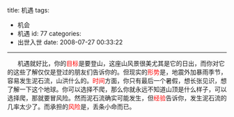 title: 机遇
tags:
  - 机会
  - 机遇
id: 77
categories:
  - 出世入世
date: 2008-07-27 00:33:22
---

      机遇就好比，你的<span style="color: #ff0000">目标</span>是要登山，这座山风景很美尤其是它的日出，而你对它的这些了解仅仅是登过的朋友们告诉你的。<!--more-->但现实的<span style="color: #ff0000">形势</span>是，地震外加暴雨季节，容易发生泥石流，山洪什么的。<span style="color: #ff0000">时间</span>方面，你只有最后一个暑假，想长张见识，想了解一下这个地球。你可以选择不爬，那么你就永远不知道山顶是什么样子，可以选择爬，那就要冒风险。然而泥石流确实可能发生，但<span style="color: #ff0000">经验</span>告诉你，发生泥石流的几率太少了。而承担的<span style="color: #ff0000">风险</span>是，丢条小命而已。